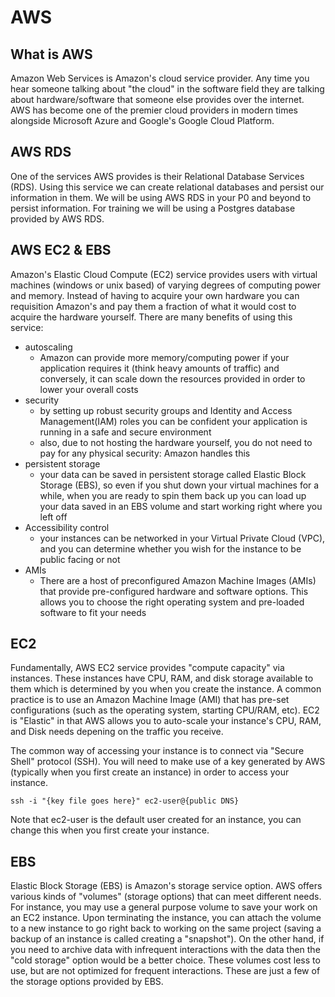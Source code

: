 # AWS

## What is AWS
Amazon Web Services is Amazon's cloud service provider. Any time you hear someone talking about "the cloud" in the software field they are talking about hardware/software that someone else provides over the internet. AWS has become one of the premier cloud providers in modern times alongside Microsoft Azure and Google's Google Cloud Platform.

## AWS RDS
One of the services AWS provides is their Relational Database Services (RDS). Using this service we can create relational databases and persist our information in them. We will be using AWS RDS in your P0 and beyond to persist information. For training we will be using a Postgres database provided by AWS RDS.

## AWS EC2 & EBS
Amazon's Elastic Cloud Compute (EC2) service provides users with virtual machines (windows or unix based) of varying degrees of computing power and memory. Instead of having to acquire your own hardware you can requisition Amazon's and pay them a fraction of what it would cost to acquire the hardware yourself. There are many benefits of using this service:
- autoscaling
    - Amazon can provide more memory/computing power if your application requires it (think heavy amounts of traffic) and conversely, it can scale down the resources provided in order to lower your overall costs
- security
    - by setting up robust security groups and Identity and Access Management(IAM) roles you can be confident your application is running in a safe and secure environment
    - also, due to not hosting the hardware yourself, you do not need to pay for any physical security: Amazon handles this
- persistent storage
    - your data can be saved in persistent storage called Elastic Block Storage (EBS), so even if you shut down your virtual machines for a while, when you are ready to spin them back up you can load up your data saved in an EBS volume and start working right where you left off
- Accessibility control
    - your instances can be networked in your Virtual Private Cloud (VPC), and you can determine whether you wish for the instance to be public facing or not
- AMIs
    - There are a host of preconfigured Amazon Machine Images (AMIs) that provide pre-configured hardware and software options. This allows you to choose the right operating system and pre-loaded software to fit your needs

## EC2
Fundamentally, AWS EC2 service provides "compute capacity" via instances. These instances have CPU, RAM, and disk storage available to them which is determined by you when you create the instance. A common practice is to use an Amazon Machine Image (AMI) that has pre-set configurations (such as the operating system, starting CPU/RAM, etc). EC2 is "Elastic" in that AWS allows you to auto-scale your instance's CPU, RAM, and Disk needs depening on the traffic you receive.

The common way of accessing your instance is to connect via "Secure Shell" protocol (SSH). You will need to make use of a key generated by AWS (typically when you first create an instance) in order to access your instance.
```cli
ssh -i "{key file goes here}" ec2-user@{public DNS}
```
Note that ec2-user is the default user created for an instance, you can change this when you first create your instance.

## EBS
Elastic Block Storage (EBS) is Amazon's storage service option. AWS offers various kinds of "volumes" (storage options) that can meet different needs. For instance, you may use a general purpose volume to save your work on an EC2 instance. Upon terminating the instance, you can attach the volume to a new instance to go right back to working on the same project (saving a backup of an instance is called creating a "snapshot"). On the other hand, if you need to archive data with infrequent interactions with the data then the "cold storage" option would be a better choice. These volumes cost less to use, but are not optimized for frequent interactions. These are just a few of the storage options provided by EBS.